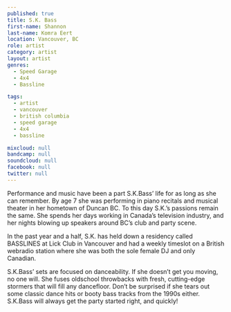 ```yaml
---
published: true
title: S.K. Bass
first-name: Shannon
last-name: Komra Eert
location: Vancouver, BC
role: artist
category: artist
layout: artist
genres:
  - Speed Garage
  - 4x4
  - Bassline

tags:
  - artist
  - vancouver
  - british columbia
  - speed garage
  - 4x4
  - bassline

mixcloud: null
bandcamp: null
soundcloud: null
facebook: null
twitter: null
---
```

Performance and music have been a part S.K.Bass’ life for as long as she can remember. By age 7 she was performing in piano recitals and musical theater in her hometown of Duncan BC. To this day S.K.’s passions remain the same. She spends her days working in Canada’s television industry, and her nights blowing up speakers around BC’s club and party scene.

In the past year and a half, S.K. has held down a residency called BASSLINES at Lick Club in Vancouver and had a weekly timeslot on a British webradio station where she was both the sole female DJ and only Canadian.

S.K.Bass’ sets are focused on danceability. If she doesn’t get you moving, no one will. She fuses oldschool throwbacks with fresh, cutting-edge stormers that will fill any dancefloor. Don’t be surprised if she tears out some classic dance hits or booty bass tracks from the 1990s either. S.K.Bass will always get the party started right, and quickly!